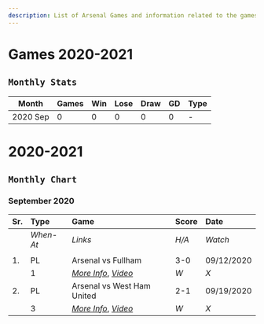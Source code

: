 ```yaml
---
description: List of Arsenal Games and information related to the games watched.
---
```

# Games 2020-2021

## `Monthly Stats`
|**Month**|**Games**|**Win**|**Lose**|**Draw**|**GD**|**Type**|
|--|--|--|--|--|--|--|
|2020 Sep|0|0|0|0|0|-|

# 2020-2021
## `Monthly Chart`
### **September 2020**
| **Sr.** | **Type** | **Game** | **Score** | **Date** |
| :--- | :--- | :--- | :--- | :--- |
|  | _When-At_ | _Links_ | _H/A_ | _Watch_ |
|  |  |  |  |  |
| 1.  | PL | Arsenal vs Fullham  | 3-0 | 09/12/2020 |
|  | 1 | [_More Info_](https://www.arsenal.com/fixture/arsenal/2020-Sep-12/fulham#!match-news), [_Video_](https://www.youtube.com/watch?v=hnsDMoqqstg&feature=onebox) | _W_ | _X_ |
| 2.  | PL | Arsenal vs West Ham United  | 2-1 | 09/19/2020 |
|  | 3 | [_More Info_](https://www.arsenal.com/fixture/arsenal/2020-Sep-19/west-ham-united#!match-news), [_Video_](https://www.youtube.com/watch?v=hv4q8EtJiTw) | _W_ | _X_ |

